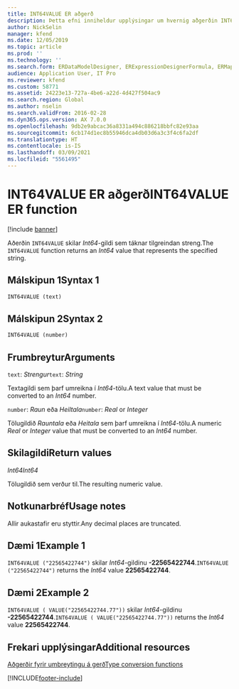 ```yaml
---
title: INT64VALUE ER aðgerð
description: Þetta efni inniheldur upplýsingar um hvernig aðgerðin INT64VALUE í rafrænni skýrslugerð (ER) er notuð.
author: NickSelin
manager: kfend
ms.date: 12/05/2019
ms.topic: article
ms.prod: ''
ms.technology: ''
ms.search.form: ERDataModelDesigner, ERExpressionDesignerFormula, ERMappedFormatDesigner, ERModelMappingDesigner
audience: Application User, IT Pro
ms.reviewer: kfend
ms.custom: 58771
ms.assetid: 24223e13-727a-4be6-a22d-4d427f504ac9
ms.search.region: Global
ms.author: nselin
ms.search.validFrom: 2016-02-28
ms.dyn365.ops.version: AX 7.0.0
ms.openlocfilehash: 9db2e9abcac36a8331a494c886218bbfc82e93aa
ms.sourcegitcommit: 6cb174d1ec8b55946dca4db03d6a3c3f4c6fa2df
ms.translationtype: HT
ms.contentlocale: is-IS
ms.lasthandoff: 03/09/2021
ms.locfileid: "5561495"
---
```

# <a name="int64value-er-function"></a><span data-ttu-id="345d1-103">INT64VALUE ER aðgerð</span><span class="sxs-lookup"><span data-stu-id="345d1-103">INT64VALUE ER function</span></span>

[!include [banner](../includes/banner.md)]

<span data-ttu-id="345d1-104">Aðerðin `INT64VALUE` skilar *Int64*-gildi sem táknar tilgreindan streng.</span><span class="sxs-lookup"><span data-stu-id="345d1-104">The `INT64VALUE` function returns an *Int64* value that represents the specified string.</span></span>

## <a name="syntax-1"></a><span data-ttu-id="345d1-105">Málskipun 1</span><span class="sxs-lookup"><span data-stu-id="345d1-105">Syntax 1</span></span>

```vb
INT64VALUE (text)
```

## <a name="syntax-2"></a><span data-ttu-id="345d1-106">Málskipun 2</span><span class="sxs-lookup"><span data-stu-id="345d1-106">Syntax 2</span></span>

```vb
INT64VALUE (number)
```

## <a name="arguments"></a><span data-ttu-id="345d1-107">Frumbreytur</span><span class="sxs-lookup"><span data-stu-id="345d1-107">Arguments</span></span>

<span data-ttu-id="345d1-108">`text`: *Strengur*</span><span class="sxs-lookup"><span data-stu-id="345d1-108">`text`: *String*</span></span>

<span data-ttu-id="345d1-109">Textagildi sem þarf umreikna í *Int64*-tölu.</span><span class="sxs-lookup"><span data-stu-id="345d1-109">A text value that must be converted to an *Int64* number.</span></span>

<span data-ttu-id="345d1-110">`number`: *Raun* eða *Heiltala*</span><span class="sxs-lookup"><span data-stu-id="345d1-110">`number`: *Real* or *Integer*</span></span>

<span data-ttu-id="345d1-111">Tölugildið *Rauntala* eða *Heitala* sem þarf umreikna í *Int64*-tölu.</span><span class="sxs-lookup"><span data-stu-id="345d1-111">A numeric *Real* or *Integer* value that must be converted to an *Int64* number.</span></span>

## <a name="return-values"></a><span data-ttu-id="345d1-112">Skilagildi</span><span class="sxs-lookup"><span data-stu-id="345d1-112">Return values</span></span>

<span data-ttu-id="345d1-113">*Int64*</span><span class="sxs-lookup"><span data-stu-id="345d1-113">*Int64*</span></span>

<span data-ttu-id="345d1-114">Tölugildið sem verður til.</span><span class="sxs-lookup"><span data-stu-id="345d1-114">The resulting numeric value.</span></span>

## <a name="usage-notes"></a><span data-ttu-id="345d1-115">Notkunarbréf</span><span class="sxs-lookup"><span data-stu-id="345d1-115">Usage notes</span></span>

<span data-ttu-id="345d1-116">Allir aukastafir eru styttir.</span><span class="sxs-lookup"><span data-stu-id="345d1-116">Any decimal places are truncated.</span></span>

## <a name="example-1"></a><span data-ttu-id="345d1-117">Dæmi 1</span><span class="sxs-lookup"><span data-stu-id="345d1-117">Example 1</span></span>

<span data-ttu-id="345d1-118">`INT64VALUE ("22565422744")` skilar *Int64*-gildinu **-22565422744**.</span><span class="sxs-lookup"><span data-stu-id="345d1-118">`INT64VALUE ("22565422744")` returns the *Int64* value **22565422744**.</span></span>

## <a name="example-2"></a><span data-ttu-id="345d1-119">Dæmi 2</span><span class="sxs-lookup"><span data-stu-id="345d1-119">Example 2</span></span>

<span data-ttu-id="345d1-120">`INT64VALUE ( VALUE("22565422744.77"))` skilar *Int64*-gildinu **-22565422744**.</span><span class="sxs-lookup"><span data-stu-id="345d1-120">`INT64VALUE ( VALUE("22565422744.77"))` returns the *Int64* value **22565422744**.</span></span>

## <a name="additional-resources"></a><span data-ttu-id="345d1-121">Frekari upplýsingar</span><span class="sxs-lookup"><span data-stu-id="345d1-121">Additional resources</span></span>

[<span data-ttu-id="345d1-122">Aðgerðir fyrir umbreytingu á gerð</span><span class="sxs-lookup"><span data-stu-id="345d1-122">Type conversion functions</span></span>](er-functions-category-type-conversion.md)


[!INCLUDE[footer-include](../../../includes/footer-banner.md)]